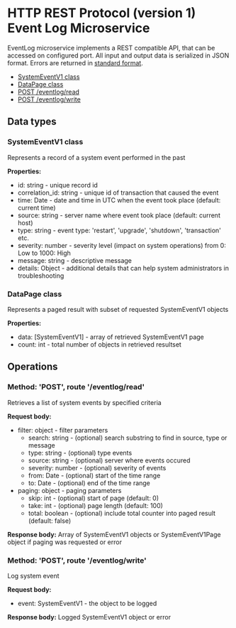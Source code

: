 # HTTP REST Protocol (version 1) <br/> Event Log Microservice

EventLog microservice implements a REST compatible API, that can be accessed on configured port.
All input and output data is serialized in JSON format. Errors are returned in [standard format]().

* [SystemEventV1 class](#class1)
* [DataPage<SystemEventV1> class](#class2)
* [POST /eventlog/read](#operation1)
* [POST /eventlog/write](#operation2)

## Data types

### <a name="class1"></a> SystemEventV1 class

Represents a record of a system event performed in the past

**Properties:**
- id: string - unique record id
- correlation_id: string - unique id of transaction that caused the event
- time: Date - date and time in UTC when the event took place (default: current time)
- source: string - server name where event took place (default: current host)
- type: string - event type: 'restart', 'upgrade', 'shutdown', 'transaction' etc.
- severity: number - severity level (impact on system operations) from 0: Low to 1000: High
- message: string - descriptive message
- details: Object - additional details that can help system administrators in troubleshooting

### <a name="class2"></a> DataPage<SystemEventV1> class

Represents a paged result with subset of requested SystemEventV1 objects

**Properties:**
- data: [SystemEventV1] - array of retrieved SystemEventV1 page
- count: int - total number of objects in retrieved resultset

## Operations

### <a name="operation1"></a> Method: 'POST', route '/eventlog/read'

Retrieves a list of system events by specified criteria

**Request body:**
- filter: object - filter parameters
  - search: string - (optional) search substring to find in source, type or message
  - type: string - (optional) type events
  - source: string - (optional) server where events occured
  - severity: number - (optional) severity of events
  - from: Date - (optional) start of the time range
  - to: Date - (optional) end of the time range
- paging: object - paging parameters
  - skip: int - (optional) start of page (default: 0)
  - take: int - (optional) page length (default: 100)
  - total: boolean - (optional) include total counter into paged result (default: false)

**Response body:**
Array of SystemEventV1 objects or SystemEventV1Page object if paging was requested or error

### <a name="operation2"></a> Method: 'POST', route '/eventlog/write'

Log system event

**Request body:**
- event: SystemEventV1 - the object to be logged

**Response body:**
Logged SystemEventV1 object or error
